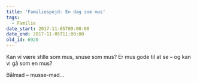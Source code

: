 ```yaml
---
title: 'Familiespejd: En dag som mus'
tags:
  - Familie
date_start: 2017-11-05T09:00:00
date_end: 2017-11-05T11:00:00
old_id: 6920
---
```

<p class="Textbody">Kan vi være stille som mus, snuse som mus? Er mus gode til at se – og kan vi gå som en mus?</p>

Bålmad – musse-mad…